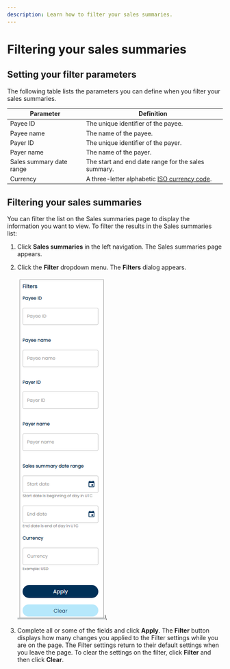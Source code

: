```yaml
---
description: Learn how to filter your sales summaries.
---
```


# Filtering your sales summaries

## Setting your filter parameters

The following table lists the parameters you can define when you filter your sales summaries.

| Parameter                | Definition                                                                     |
| ------------------------ | ------------------------------------------------------------------------------ |
| Payee ID                 | The unique identifier of the payee.                                            |
| Payee name               | The name of the payee.                                                         |
| Payer ID                 | The unique identifier of the payer.                                            |
| Payer name               | The name of the payer.                                                         |
| Sales summary date range | The start and end date range for the sales summary.                            |
| Currency                 | A three-letter alphabetic [ISO currency code](https://www.xe.com/iso4217.php). |

## Filtering your sales summaries

You can filter the list on the Sales summaries page to display the information you want to view. To filter the results in the Sales summaries list:

1. Click **Sales summaries** in the left navigation. The Sales summaries page appears.
2. Click the **Filter** dropdown menu. The **Filters** dialog appears.\
   \
   ![](<../../../../.gitbook/assets/1 filtering sales summaries.png>)\

3. Complete all or some of the fields and click **Apply**. The **Filter** button displays how many changes you applied to the Filter settings while you are on the page. The Filter settings return to their default settings when you leave the page. To clear the settings on the filter, click **Filter** and then click **Clear**.
